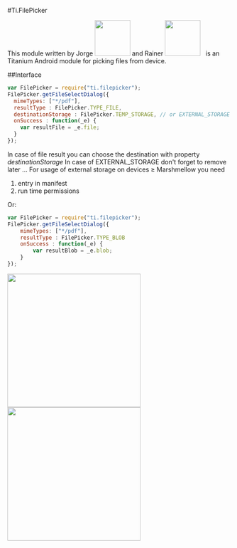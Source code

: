 #Ti.FilePicker

This module written by Jorge <img src="https://avatars.slack-edge.com/2016-07-26/63153065088_2171bf30e75d6d921ae9_192.jpg" width=80 /> and Rainer <img src="https://avatars.slack-edge.com/2016-09-11/78462010647_0c72b9186ef4032b7ed7_512.png" width=80>   is an Titanium Android module for picking files from device.


##Interface


```javascript
var FilePicker = require("ti.filepicker");
FilePicker.getFileSelectDialog({
  mimeTypes: ["*/pdf"],
  resultType : FilePicker.TYPE_FILE, 
  destinationStorage : FilePicker.TEMP_STORAGE, // or EXTERNAL_STORAGE
  onSuccess : function(_e) {
    var resultFile = _e.file;
  }  
});

```
In case of file result you can choose the destination with property *destinationStorage*
In case of EXTERNAL_STORAGE don't forget to remove later …  For usage of external storage on devices ≥ Marshmellow you need

1. entry in manifest
2. run time permissions

Or:
```javascript
var FilePicker = require("ti.filepicker");
FilePicker.getFileSelectDialog({
    mimeTypes: ["*/pdf"],
    resultType : FilePicker.TYPE_BLOB
    onSuccess : function(_e) {
        var resultBlob = _e.blob;
    }
});
```




<img src="http://i.imgur.com/rvY4vrr.png" width=300 />
<img src="http://i.imgur.com/ShCq3NW.png" width=300 />
